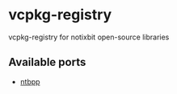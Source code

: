 # vcpkg-registry
vcpkg-registry for notixbit open-source libraries

## Available ports

- [ntbpp](https://github.com/notixbit/ntbpp)
